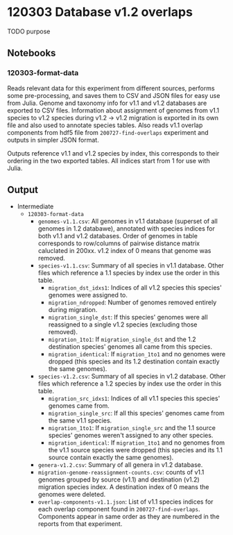# 120303 Database v1.2 overlaps


TODO purpose



## Notebooks

### 120303-format-data

Reads relevant data for this experiment from different sources, performs some pre-processing, and saves them to CSV and JSON files for easy use from Julia. Genome and taxonomy info for v1.1 and v1.2 databases are exported to CSV files. Information about assignment of genomes from v1.1 species to v1.2 species during v1.2 -> v1.2 migration is exported in its own file and also used to annotate species tables. Also reads v1.1 overlap components from hdf5 file from `200727-find-overlaps` experiment and outputs in simpler JSON format.

Outputs reference v1.1 and v1.2 species by index, this corresponds to their ordering in the two exported tables. All indices start from 1 for use with Julia.




## Output


* Intermediate
  * `120303-format-data`
    * `genomes-v1.1.csv`: All genomes in v1.1 database (superset of all genomes in 1.2 databawe), annotated with species indices for both v1.1 and v1.2 databases. Order of genomes in table corresponds to row/columns of pairwise distance matrix caluclated in 200xx. v1.2 index of 0 means that genome was removed.
    * `species-v1.1.csv`: Summary of all species in v1.1 database. Other files which reference a 1.1 species by index use the order in this table.
      * `migration_dst_idxs1`: Indices of all v1.2 species this species' genomes were assigned to.
      * `migration_ndropped`: Number of genomes removed entirely during migration.
      * `migration_single_dst`: If this species' genomes were all reassigned to a single v1.2 species (excluding those removed).
      * `migration_1to1`: If `migration_single_dst` and the 1.2 destination species' genomes all came from this species.
      * `migration_identical`: If `migration_1to1` and no genomes were dropped (this species and its 1.2 destination contain exactly the same genomes).
    * `species-v1.2.csv`: Summary of all species in v1.2 database. Other files which reference a 1.2 species by index use the order in this table.
      * `migration_src_idxs1`: Indices of all v1.1 species this species' genomes came from.
      * `migration_single_src`: If all this species' genomes came from the same v1.1 species.
      * `migration_1to1`: If `migration_single_src` and the 1.1 source species' genomes weren't assigned to any other species.
      * `migration_identical`: If `migration_1to1` and no genomes from the v1.1 source species were dropped (this species and its 1.1 source contain exactly the same genomes).
    * `genera-v1.2.csv`: Summary of all genera in v1.2 database.
    * `migration-genome-reassignment-counts.csv`: counts of v1.1 genomes grouped by source (v1.1) and destination (v1.2) migration species index. A destination index of 0 means the genomes were deleted.
    * `overlap-components-v1.1.json`: List of v1.1 species indices for each overlap component found in `200727-find-overlaps`. Components appear in same order as they are numbered in the reports from that experiment.